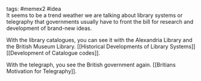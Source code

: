 tags: #memex2 #idea
<br>
It seems to be a trend weather we are talking about library systems or telegraphy that governments usually have to front the bill for research and development of brand-new ideas.

With the library catalogues, you can see it with the Alexandria Library and the British Museum Library. [[Historical Developments of Library Systems]] [[Development of Catalogue codes]].

With the telegraph, you see the British government again. [[Britians Motivation for Telegraphy]].